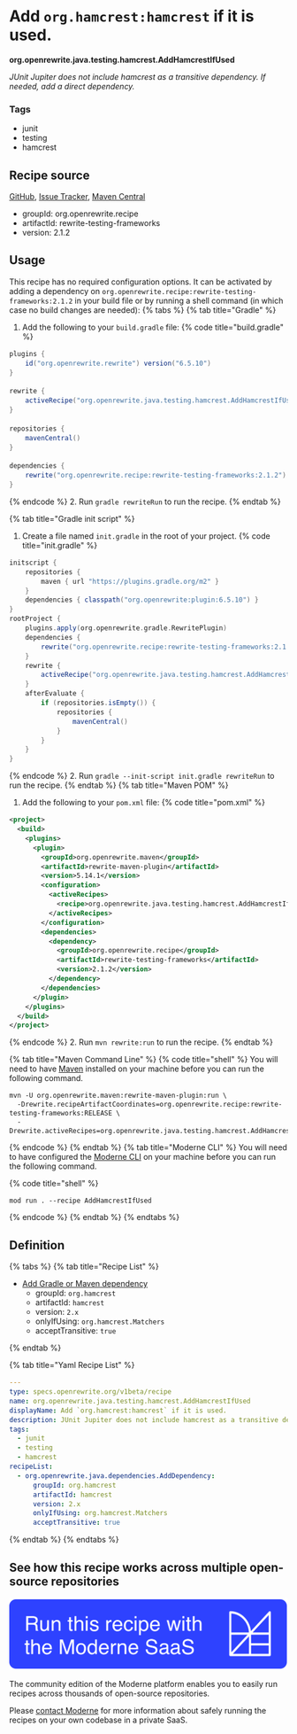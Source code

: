 # Add `org.hamcrest:hamcrest` if it is used.

**org.openrewrite.java.testing.hamcrest.AddHamcrestIfUsed**

_JUnit Jupiter does not include hamcrest as a transitive dependency. If needed, add a direct dependency._

### Tags

* junit
* testing
* hamcrest

## Recipe source

[GitHub](https://github.com/openrewrite/rewrite-testing-frameworks/blob/main/src/main/resources/META-INF/rewrite/hamcrest.yml), [Issue Tracker](https://github.com/openrewrite/rewrite-testing-frameworks/issues), [Maven Central](https://central.sonatype.com/artifact/org.openrewrite.recipe/rewrite-testing-frameworks/2.1.2/jar)

* groupId: org.openrewrite.recipe
* artifactId: rewrite-testing-frameworks
* version: 2.1.2


## Usage

This recipe has no required configuration options. It can be activated by adding a dependency on `org.openrewrite.recipe:rewrite-testing-frameworks:2.1.2` in your build file or by running a shell command (in which case no build changes are needed): 
{% tabs %}
{% tab title="Gradle" %}
1. Add the following to your `build.gradle` file:
{% code title="build.gradle" %}
```groovy
plugins {
    id("org.openrewrite.rewrite") version("6.5.10")
}

rewrite {
    activeRecipe("org.openrewrite.java.testing.hamcrest.AddHamcrestIfUsed")
}

repositories {
    mavenCentral()
}

dependencies {
    rewrite("org.openrewrite.recipe:rewrite-testing-frameworks:2.1.2")
}
```
{% endcode %}
2. Run `gradle rewriteRun` to run the recipe.
{% endtab %}

{% tab title="Gradle init script" %}
1. Create a file named `init.gradle` in the root of your project.
{% code title="init.gradle" %}
```groovy
initscript {
    repositories {
        maven { url "https://plugins.gradle.org/m2" }
    }
    dependencies { classpath("org.openrewrite:plugin:6.5.10") }
}
rootProject {
    plugins.apply(org.openrewrite.gradle.RewritePlugin)
    dependencies {
        rewrite("org.openrewrite.recipe:rewrite-testing-frameworks:2.1.2")
    }
    rewrite {
        activeRecipe("org.openrewrite.java.testing.hamcrest.AddHamcrestIfUsed")
    }
    afterEvaluate {
        if (repositories.isEmpty()) {
            repositories {
                mavenCentral()
            }
        }
    }
}
```
{% endcode %}
2. Run `gradle --init-script init.gradle rewriteRun` to run the recipe.
{% endtab %}
{% tab title="Maven POM" %}
1. Add the following to your `pom.xml` file:
{% code title="pom.xml" %}
```xml
<project>
  <build>
    <plugins>
      <plugin>
        <groupId>org.openrewrite.maven</groupId>
        <artifactId>rewrite-maven-plugin</artifactId>
        <version>5.14.1</version>
        <configuration>
          <activeRecipes>
            <recipe>org.openrewrite.java.testing.hamcrest.AddHamcrestIfUsed</recipe>
          </activeRecipes>
        </configuration>
        <dependencies>
          <dependency>
            <groupId>org.openrewrite.recipe</groupId>
            <artifactId>rewrite-testing-frameworks</artifactId>
            <version>2.1.2</version>
          </dependency>
        </dependencies>
      </plugin>
    </plugins>
  </build>
</project>
```
{% endcode %}
2. Run `mvn rewrite:run` to run the recipe.
{% endtab %}

{% tab title="Maven Command Line" %}
{% code title="shell" %}
You will need to have [Maven](https://maven.apache.org/download.cgi) installed on your machine before you can run the following command.

```shell
mvn -U org.openrewrite.maven:rewrite-maven-plugin:run \
  -Drewrite.recipeArtifactCoordinates=org.openrewrite.recipe:rewrite-testing-frameworks:RELEASE \
  -Drewrite.activeRecipes=org.openrewrite.java.testing.hamcrest.AddHamcrestIfUsed
```
{% endcode %}
{% endtab %}
{% tab title="Moderne CLI" %}
You will need to have configured the [Moderne CLI](https://docs.moderne.io/moderne-cli/cli-intro) on your machine before you can run the following command.

{% code title="shell" %}
```shell
mod run . --recipe AddHamcrestIfUsed
```
{% endcode %}
{% endtab %}
{% endtabs %}

## Definition

{% tabs %}
{% tab title="Recipe List" %}
* [Add Gradle or Maven dependency](../../../java/dependencies/adddependency.md)
  * groupId: `org.hamcrest`
  * artifactId: `hamcrest`
  * version: `2.x`
  * onlyIfUsing: `org.hamcrest.Matchers`
  * acceptTransitive: `true`

{% endtab %}

{% tab title="Yaml Recipe List" %}
```yaml
---
type: specs.openrewrite.org/v1beta/recipe
name: org.openrewrite.java.testing.hamcrest.AddHamcrestIfUsed
displayName: Add `org.hamcrest:hamcrest` if it is used.
description: JUnit Jupiter does not include hamcrest as a transitive dependency. If needed, add a direct dependency.
tags:
  - junit
  - testing
  - hamcrest
recipeList:
  - org.openrewrite.java.dependencies.AddDependency:
      groupId: org.hamcrest
      artifactId: hamcrest
      version: 2.x
      onlyIfUsing: org.hamcrest.Matchers
      acceptTransitive: true

```
{% endtab %}
{% endtabs %}

## See how this recipe works across multiple open-source repositories

[![Moderne Link Image](/.gitbook/assets/ModerneRecipeButton.png)](https://app.moderne.io/recipes/org.openrewrite.java.testing.hamcrest.AddHamcrestIfUsed)

The community edition of the Moderne platform enables you to easily run recipes across thousands of open-source repositories.

Please [contact Moderne](https://moderne.io/product) for more information about safely running the recipes on your own codebase in a private SaaS.
